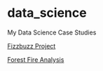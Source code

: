 # data_science
My Data Science Case Studies

[Fizzbuzz Project](https://aazealand.github.io/FizzBuzz/)

[Forest Fire Analysis](https://rpubs.com/aziemb1/testing)
